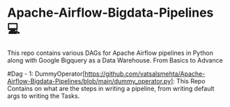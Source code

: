 # Apache-Airflow-Bigdata-Pipelines 💻
This repo contains various DAGs for Apache Airflow pipelines in Python along with Google Bigquery as a Data Warehouse. From Basics to Advance

#Dag - 1:
DummyOperator[https://github.com/vatsalsmehta/Apache-Airflow-Bigdata-Pipelines/blob/main/dummy_operator.py]: This Repo Contains on what are the steps in writing a pipeline, from writing default args to writing the Tasks.
